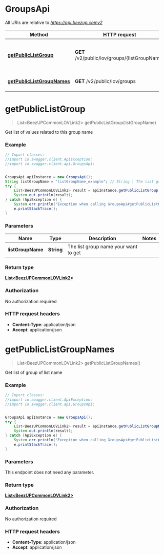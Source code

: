 # GroupsApi

All URIs are relative to *https://api.beezup.comv2*

Method | HTTP request | Description
------------- | ------------- | -------------
[**getPublicListGroup**](GroupsApi.md#getPublicListGroup) | **GET** /v2/public/lov/groups/{listGroupName} | Get list of values related to this group name
[**getPublicListGroupNames**](GroupsApi.md#getPublicListGroupNames) | **GET** /v2/public/lov/groups | Get list of group of list name


<a name="getPublicListGroup"></a>
# **getPublicListGroup**
> List&lt;BeezUPCommonLOVLink2&gt; getPublicListGroup(listGroupName)

Get list of values related to this group name

### Example
```java
// Import classes:
//import io.swagger.client.ApiException;
//import io.swagger.client.api.GroupsApi;


GroupsApi apiInstance = new GroupsApi();
String listGroupName = "listGroupName_example"; // String | The list group name your want to get
try {
    List<BeezUPCommonLOVLink2> result = apiInstance.getPublicListGroup(listGroupName);
    System.out.println(result);
} catch (ApiException e) {
    System.err.println("Exception when calling GroupsApi#getPublicListGroup");
    e.printStackTrace();
}
```

### Parameters

Name | Type | Description  | Notes
------------- | ------------- | ------------- | -------------
 **listGroupName** | **String**| The list group name your want to get |

### Return type

[**List&lt;BeezUPCommonLOVLink2&gt;**](BeezUPCommonLOVLink2.md)

### Authorization

No authorization required

### HTTP request headers

 - **Content-Type**: application/json
 - **Accept**: application/json

<a name="getPublicListGroupNames"></a>
# **getPublicListGroupNames**
> List&lt;BeezUPCommonLOVLink2&gt; getPublicListGroupNames()

Get list of group of list name

### Example
```java
// Import classes:
//import io.swagger.client.ApiException;
//import io.swagger.client.api.GroupsApi;


GroupsApi apiInstance = new GroupsApi();
try {
    List<BeezUPCommonLOVLink2> result = apiInstance.getPublicListGroupNames();
    System.out.println(result);
} catch (ApiException e) {
    System.err.println("Exception when calling GroupsApi#getPublicListGroupNames");
    e.printStackTrace();
}
```

### Parameters
This endpoint does not need any parameter.

### Return type

[**List&lt;BeezUPCommonLOVLink2&gt;**](BeezUPCommonLOVLink2.md)

### Authorization

No authorization required

### HTTP request headers

 - **Content-Type**: application/json
 - **Accept**: application/json

